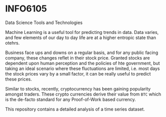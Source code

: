 # INFO6105
Data Science Tools and Technologies

Machine Learning is a useful tool for predicting trends in data. 
Data varies, and few elements of our day to day life are at a higher entropic state than otehrs.

Business face ups and downs on a regular basis, and for any public facing company, these changes reflet in their stock price. 
Granted stocks are dependent upon human perception and the policies of hte government, but taking an ideal scenario where these fluctuations are limited, i.e. most days the stock prices vary by a small factor, it can be really useful to predict these prices. 

Similar to stocks, recently, cryptocurrency has been gaining popularity amongst traders. These crypto currencies derive their value from `BTC` which is the de-facto standard for any Proof-of-Work based currency. 

This repository contains a detailed analysis of a time series dataset. 